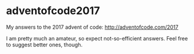 # adventofcode2017
My answers to the 2017 advent of code: http://adventofcode.com/2017

I am pretty much an amateur, so expect not-so-efficient answers. Feel free to suggest better ones, though.
